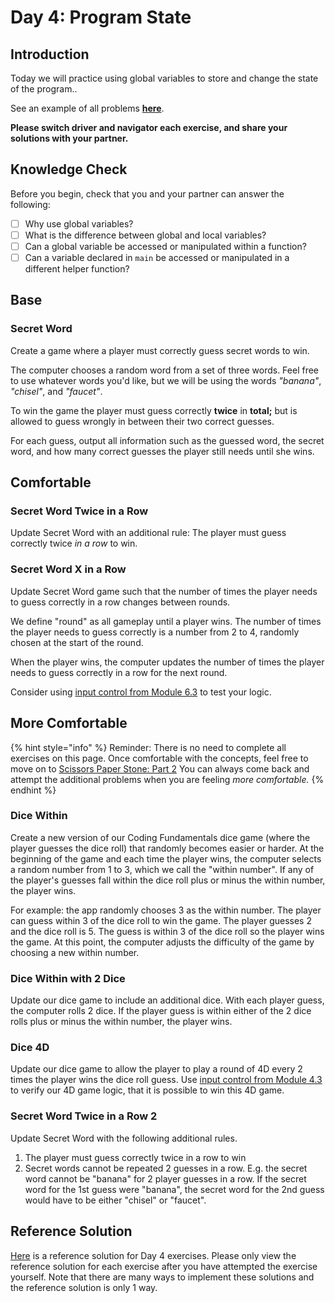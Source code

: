 # Day 4: Program State

## Introduction

Today we will practice using global variables to store and change the state of the program..&#x20;

See an example of all problems [**here**](https://rocketacademy.github.io/basics-starter-code/day4/index.html).

**Please switch driver and navigator each exercise, and share your solutions with your partner.**

## Knowledge Check

Before you begin, check that you and your partner can answer the following:

- [ ] Why use global variables?
- [ ] What is the difference between global and local variables?
- [ ] Can a global variable be accessed or manipulated within a function?
- [ ] Can a variable declared in `main` be accessed or manipulated in a different helper function?

## Base

### Secret Word

Create a game where a player must correctly guess secret words to win.

The computer chooses a random word from a set of three words. Feel free to use whatever words you'd like, but we will be using the words _"banana"_, _"chisel"_, and _"faucet"_.

To win the game the player must guess correctly **twice** in **total;** but is allowed to guess wrongly in between their two correct guesses.

For each guess, output all information such as the guessed word, the secret word, and how many correct guesses the player still needs until she wins.

## Comfortable

### Secret Word Twice in a Row

Update Secret Word with an additional rule: The player must guess correctly twice _in a row_ to win.

### Secret Word X in a Row

Update Secret Word game such that the number of times the player needs to guess correctly in a row changes between rounds.

We define "round" as all gameplay until a player wins. The number of times the player needs to guess correctly is a number from 2 to 4, randomly chosen at the start of the round.&#x20;

When the player wins, the computer updates the number of times the player needs to guess correctly in a row for the next round.&#x20;

Consider using [input control from Module 6.3](../4-conditional-logic/4.3-boolean-and-not.md#code-control) to test your logic.

## More Comfortable

{% hint style="info" %}
Reminder: There is no need to complete all exercises on this page. Once comfortable with the concepts, feel free to move on to [Scissors Paper Stone: Part 2](../projects/project-1-scissors-paper-stone/project-1-scissors-paper-stone-part-2.md) You can always come back and attempt the additional problems when you are feeling _more comfortable._
{% endhint %}

### Dice Within

Create a new version of our Coding Fundamentals dice game (where the player guesses the dice roll) that randomly becomes easier or harder. At the beginning of the game and each time the player wins, the computer selects a random number from 1 to 3, which we call the "within number". If any of the player's guesses fall within the dice roll plus or minus the within number, the player wins.

For example: the app randomly chooses 3 as the within number. The player can guess within 3 of the dice roll to win the game. The player guesses 2 and the dice roll is 5. The guess is within 3 of the dice roll so the player wins the game. At this point, the computer adjusts the difficulty of the game by choosing a new within number.

### Dice Within with 2 Dice

Update our dice game to include an additional dice. With each player guess, the computer rolls 2 dice. If the player guess is within either of the 2 dice rolls plus or minus the within number, the player wins.

### Dice 4D

Update our dice game to allow the player to play a round of 4D every 2 times the player wins the dice roll guess. Use [input control from Module 4.3](../4-conditional-logic/4.3-boolean-and-not.md#code-control) to verify our 4D game logic, that it is possible to win this 4D game.

### Secret Word Twice in a Row 2

Update Secret Word with the following additional rules.

1. The player must guess correctly twice in a row to win
2. Secret words cannot be repeated 2 guesses in a row. E.g. the secret word cannot be "banana" for 2 player guesses in a row. If the secret word for the 1st guess were "banana", the secret word for the 2nd guess would have to be either "chisel" or "faucet".

## Reference Solution

[Here](https://github.com/rocketacademy/basics-starter-code/blob/day4/script.js) is a reference solution for Day 4 exercises. Please only view the reference solution for each exercise after you have attempted the exercise yourself. Note that there are many ways to implement these solutions and the reference solution is only 1 way.
